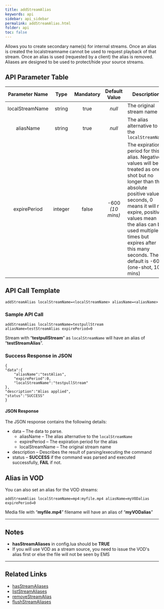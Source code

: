 ```yaml
---
title: addStreamAlias
keywords: api
sidebar: api_sidebar
permalink: addStreamAlias.html
folder: api
toc: false
---
```




Allows you to create secondary name(s) for internal streams. Once an alias is created the localstreamname cannot be used to request playback of that stream. Once an alias is used (requested by a client) the alias is removed. Aliases are designed to be used to protect/hide your source streams.





## API Parameter Table



| Parameter Name  |  Type   | Mandatory |  Default Value   | Description                              |
| :-------------: | :-----: | :-------: | :--------------: | ---------------------------------------- |
| localStreamName | string  |   true    |      *null*      | The original stream name                 |
|    aliasName    | string  |   true    |      *null*      | The alias alternative to the `localStreamName` |
|  expirePeriod   | integer |   false   | -600 *(10 mins)* | The expiration period for this alias. Negative values will be treated as one-shot but no longer than the absolute positive value in seconds, 0 means it will not expire, positive values mean the alias can be used multiple times but expires after this many seconds. The default is -600 (one-shot, 10 mins) |



## API Call Template

``` 
addStreamAlias localStreamName=<localStreamName> aliasName=<aliasName>
```



### Sample API Call

``` 
addStreamAlias localStreamName=testpullStream aliasName=testStreamAlias expirePeriod=0
```

Stream with “**testpullStream**” as `localStreamName` will have an alias of “**testStreamAlias**”.



### Success Response in JSON

``` 
{
"data":{
    "aliasName":"testAlias",
    "expirePeriod":0,
    "localStreamName":"testpullStream"
},
"description":"Alias applied",
"status":"SUCCESS"
}
```



#### JSON Response

The JSON response contains the following details:

- data – The data to parse.
  - aliasName – The alias alternative to the `localStreamName`
  - expirePeriod – The expiration period for the alias
  - localStreamName – The original stream name
- description – Describes the result of parsing/executing the command
- status – **SUCCESS** if the command was parsed and executed successfully, **FAIL** if not.




## Alias in VOD

You can also set an alias for the VOD streams:

```
addStreamAlias localStreamName=mp4:myfile.mp4 aliasName=myVODalias expirePeriod=0
```

Media file with “**myfile.mp4**” filename will have an alias of “**myVODalias**”

------

## Notes

- **hasStreamAliases** in config.lua should be **TRUE**
- If you will use VOD as a stream source, you need to issue the VOD's alias first or else the file will not be seen by EMS


------

## Related Links

- [hasStreamAliases](userguide_configlua.html#hasstreamaliases)
- [listStreamAliases](listStreamAliases.html)
- [removeStreamAlias](removeStreamAlias.html)
- [flushStreamAliases](flushStreamAliases.html)

